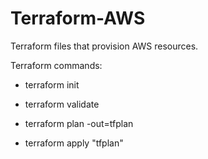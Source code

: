 # Terraform-AWS
Terraform files that provision AWS resources.

Terraform commands:

- terraform init

- terraform validate

- terraform plan -out=tfplan

- terraform apply "tfplan"